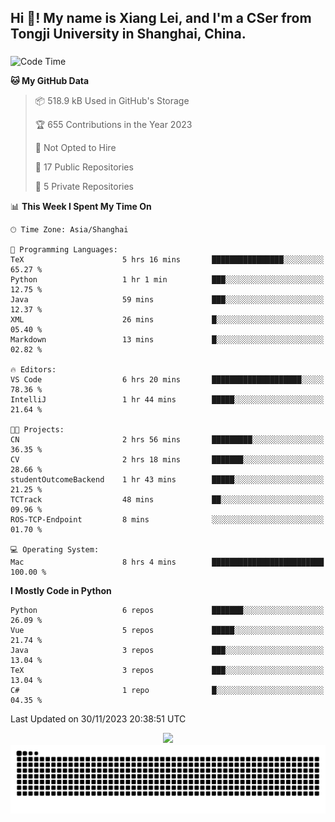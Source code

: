<h2 align="left">Hi 👋! My name is Xiang Lei, and I'm a CSer from Tongji University in Shanghai, China.</h2>

###

<!--START_SECTION:waka-->
![Code Time](http://img.shields.io/badge/Code%20Time-310%20hrs%2039%20mins-blue)

**🐱 My GitHub Data** 

> 📦 518.9 kB Used in GitHub's Storage 
 > 
> 🏆 655 Contributions in the Year 2023
 > 
> 🚫 Not Opted to Hire
 > 
> 📜 17 Public Repositories 
 > 
> 🔑 5 Private Repositories 
 > 
📊 **This Week I Spent My Time On** 

```text
🕑︎ Time Zone: Asia/Shanghai

💬 Programming Languages: 
TeX                      5 hrs 16 mins       ████████████████░░░░░░░░░   65.27 % 
Python                   1 hr 1 min          ███░░░░░░░░░░░░░░░░░░░░░░   12.75 % 
Java                     59 mins             ███░░░░░░░░░░░░░░░░░░░░░░   12.37 % 
XML                      26 mins             █░░░░░░░░░░░░░░░░░░░░░░░░   05.40 % 
Markdown                 13 mins             █░░░░░░░░░░░░░░░░░░░░░░░░   02.82 % 

🔥 Editors: 
VS Code                  6 hrs 20 mins       ████████████████████░░░░░   78.36 % 
IntelliJ                 1 hr 44 mins        █████░░░░░░░░░░░░░░░░░░░░   21.64 % 

🐱‍💻 Projects: 
CN                       2 hrs 56 mins       █████████░░░░░░░░░░░░░░░░   36.35 % 
CV                       2 hrs 18 mins       ███████░░░░░░░░░░░░░░░░░░   28.66 % 
studentOutcomeBackend    1 hr 43 mins        █████░░░░░░░░░░░░░░░░░░░░   21.25 % 
TCTrack                  48 mins             ██░░░░░░░░░░░░░░░░░░░░░░░   09.96 % 
ROS-TCP-Endpoint         8 mins              ░░░░░░░░░░░░░░░░░░░░░░░░░   01.70 % 

💻 Operating System: 
Mac                      8 hrs 4 mins        █████████████████████████   100.00 % 
```

**I Mostly Code in Python** 

```text
Python                   6 repos             ███████░░░░░░░░░░░░░░░░░░   26.09 % 
Vue                      5 repos             █████░░░░░░░░░░░░░░░░░░░░   21.74 % 
Java                     3 repos             ███░░░░░░░░░░░░░░░░░░░░░░   13.04 % 
TeX                      3 repos             ███░░░░░░░░░░░░░░░░░░░░░░   13.04 % 
C#                       1 repo              █░░░░░░░░░░░░░░░░░░░░░░░░   04.35 % 
```




 Last Updated on 30/11/2023 20:38:51 UTC
<!--END_SECTION:waka-->

<div align="center">
  <img src="https://github-readme-stats.vercel.app/api?username=Lei00764&show_icons=true&theme=radical" />
 </div>

 <div align="center">

<picture>
  <source media="(prefers-color-scheme: dark)" srcset="https://raw.githubusercontent.com/Lei00764/Lei00764/output/github-contribution-grid-snake-dark.svg">
  <source media="(prefers-color-scheme: light)" srcset="https://raw.githubusercontent.com/Lei00764/Lei00764/output/github-contribution-grid-snake.svg">
  <img alt="github contribution grid snake animation" src="https://raw.githubusercontent.com/Lei00764/Lei00764/output/github-contribution-grid-snake.svg">
</picture>

</div>





